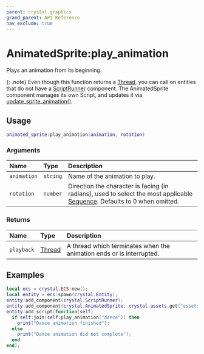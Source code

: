 ```yaml
---
parent: crystal.graphics
grand_parent: API Reference
nav_exclude: true
---
```


# AnimatedSprite:play_animation

Plays an animation from its beginning.

{: .note}
Even though this function returns a [Thread](/crystal/api/script/thread), you can call on entities that do not have a [ScriptRunner](/crystal/api/script/script_runner) component. The AnimatedSprite component manages its own Script, and updates it via [update_sprite_animation()](animated_sprite_update_sprite_animation).

## Usage

```lua
animated_sprite:play_animation(animation, rotation)
```

### Arguments

| Name        | Type     | Description                                                                                                                                              |
| :---------- | :------- | :------------------------------------------------------------------------------------------------------------------------------------------------------- |
| `animation` | `string` | Name of the animation to play.                                                                                                                           |
| `rotation`  | `number` | Direction the character is facing (in radians), used to select the most applicable [Sequence](/crystal/api/assets/sequence). Defaults to 0 when omitted. |

### Returns

| Name       | Type                                 | Description                                                          |
| :--------- | :----------------------------------- | :------------------------------------------------------------------- |
| `playback` | [Thread](/crystal/api/script/thread) | A thread which terminates when the animation ends or is interrupted. |

## Examples

```lua
local ecs = crystal.ECS:new();
local entity = ecs:spawn(crystal.Entity);
entity:add_component(crystal.ScriptRunner);
entity:add_component(crystal.AnimatedSprite, crystal.assets.get("assets/hero.lua"));
entity:add_script(function(self)
  if self:join(self:play_animation("dance")) then
    print("Dance animation finished");
  else
    print("Dance animation did not complete");
  end
end);
```
